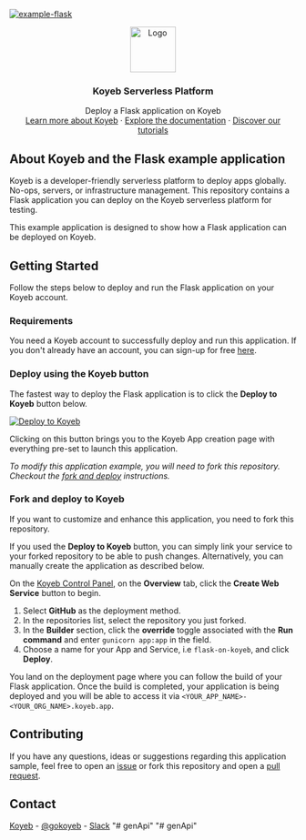 [![example-flask](https://github.com/koyeb/example-flask/actions/workflows/deploy.yaml/badge.svg)](https://github.com/koyeb/example-flask/actions)

<div align="center">
  <a href="https://koyeb.com">
    <img src="https://www.koyeb.com/static/images/icons/koyeb.svg" alt="Logo" width="80" height="80">
  </a>
  <h3 align="center">Koyeb Serverless Platform</h3>
  <p align="center">
    Deploy a Flask application on Koyeb
    <br />
    <a href="https://koyeb.com">Learn more about Koyeb</a>
    ·
    <a href="https://koyeb.com/docs">Explore the documentation</a>
    ·
    <a href="https://koyeb.com/tutorials">Discover our tutorials</a>
  </p>
</div>


## About Koyeb and the Flask example application

Koyeb is a developer-friendly serverless platform to deploy apps globally. No-ops, servers, or infrastructure management.
This repository contains a Flask application you can deploy on the Koyeb serverless platform for testing.

This example application is designed to show how a Flask application can be deployed on Koyeb.

## Getting Started

Follow the steps below to deploy and run the Flask application on your Koyeb account.

### Requirements

You need a Koyeb account to successfully deploy and run this application. If you don't already have an account, you can sign-up for free [here](https://app.koyeb.com/auth/signup).

### Deploy using the Koyeb button

The fastest way to deploy the Flask application is to click the **Deploy to Koyeb** button below.

[![Deploy to Koyeb](https://www.koyeb.com/static/images/deploy/button.svg)](https://app.koyeb.com/deploy?type=git&repository=github.com/koyeb/example-flask&branch=main&name=flask-on-koyeb)

Clicking on this button brings you to the Koyeb App creation page with everything pre-set to launch this application.

_To modify this application example, you will need to fork this repository. Checkout the [fork and deploy](#fork-and-deploy-to-koyeb) instructions._

### Fork and deploy to Koyeb

If you want to customize and enhance this application, you need to fork this repository.

If you used the **Deploy to Koyeb** button, you can simply link your service to your forked repository to be able to push changes.
Alternatively, you can manually create the application as described below.

On the [Koyeb Control Panel](https://app.koyeb.com/), on the **Overview** tab, click the **Create Web Service** button to begin.

1. Select **GitHub** as the deployment method.
2. In the repositories list, select the repository you just forked.
3. In the **Builder** section, click the **override** toggle associated with the **Run command** and enter `gunicorn app:app` in the field.
4. Choose a name for your App and Service, i.e `flask-on-koyeb`, and click **Deploy**.

You land on the deployment page where you can follow the build of your Flask application. Once the build is completed, your application is being deployed and you will be able to access it via `<YOUR_APP_NAME>-<YOUR_ORG_NAME>.koyeb.app`.

## Contributing

If you have any questions, ideas or suggestions regarding this application sample, feel free to open an [issue](//github.com//koyeb/example-flask/issues) or fork this repository and open a [pull request](//github.com/koyeb/example-flask/pulls).

## Contact

[Koyeb](https://www.koyeb.com) - [@gokoyeb](https://twitter.com/gokoyeb) - [Slack](http://slack.koyeb.com/)
"# genApi" 
"# genApi" 
